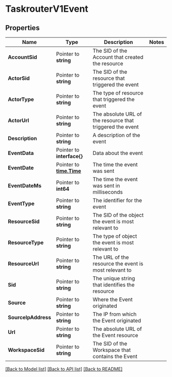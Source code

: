 # TaskrouterV1Event

## Properties

Name | Type | Description | Notes
------------ | ------------- | ------------- | -------------
**AccountSid** | Pointer to **string** | The SID of the Account that created the resource |
**ActorSid** | Pointer to **string** | The SID of the resource that triggered the event |
**ActorType** | Pointer to **string** | The type of resource that triggered the event |
**ActorUrl** | Pointer to **string** | The absolute URL of the resource that triggered the event |
**Description** | Pointer to **string** | A description of the event |
**EventData** | Pointer to **interface{}** | Data about the event |
**EventDate** | Pointer to [**time.Time**](time.Time.md) | The time the event was sent |
**EventDateMs** | Pointer to **int64** | The time the event was sent in milliseconds |
**EventType** | Pointer to **string** | The identifier for the event |
**ResourceSid** | Pointer to **string** | The SID of the object the event is most relevant to |
**ResourceType** | Pointer to **string** | The type of object the event is most relevant to |
**ResourceUrl** | Pointer to **string** | The URL of the resource the event is most relevant to |
**Sid** | Pointer to **string** | The unique string that identifies the resource |
**Source** | Pointer to **string** | Where the Event originated |
**SourceIpAddress** | Pointer to **string** | The IP from which the Event originated |
**Url** | Pointer to **string** | The absolute URL of the Event resource |
**WorkspaceSid** | Pointer to **string** | The SID of the Workspace that contains the Event |

[[Back to Model list]](../README.md#documentation-for-models) [[Back to API list]](../README.md#documentation-for-api-endpoints) [[Back to README]](../README.md)


